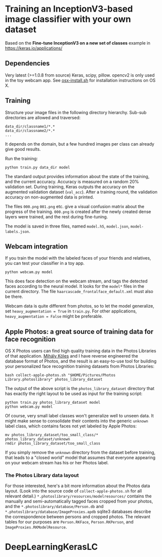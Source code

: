 # Training an InceptionV3-based image classifier with your own dataset

Based on the **Fine-tune InceptionV3 on a new set of classes** example in https://keras.io/applications/

## Dependencies

Very latest (>=1.0.8 from source) Keras, scipy, pillow. opencv2 is only used in the toy webcam app.
See [osx-install.sh](osx-install.sh) for installation instructions on OS X.

## Training

Structure your image files in the following directory hierarchy. Sub-sub directories are
allowed and traversed:

```
data_dir/classname1/*.*
data_dir/classname2/*.*
...
```

It depends on the domain, but a few hundred images per class can already give good results.

Run the training:

```
python train.py data_dir model
```

The standard output provides information about the state of the training, and the current accuracy.
Accuracy is measured on a random 20% validation set. During training, Keras outputs the accuracy on
the augmented validation dataset (`val_acc`). After a training round, the validation accuracy
on non-augmented data is printed.

The files `000.png` `001.png` etc. give a visual confusion matrix about the progress of the training.
`000.png` is created after the newly created dense layers were trained,
and the rest during fine-tuning.

The model is saved in three files, named `model.h5`, `model.json`, `model-labels.json`.

## Webcam integration

If you train the model with the labeled faces of your friends and relatives,
you can test your classifier in a toy app.

```
python webcam.py model
```

This does face detection on the webcam stream, and tags the detected faces according to the neural model.
It looks for the `model*` files in the current directory. The file `haarcascade_frontalface_default.xml`
must also be there.

Webcam data is quite different from photos, so to let the model generalize,
set `heavy_augmentation = True` in `train.py`. For other applications,
`heavy_augmentation = False` might be preferable.


## Apple Photos: a great source of training data for face recognition

OS X Photos users can find high quality training data in the Photos Libraries of that application.
[Mihály Köles](https://github.com/nyuwec) and I have reverse engineered the database format of Photos,
and the result is an easy-to-use tool for building your personalized face recognition
training datasets from Photos Libraries:

```
bash collect-apple-photos.sh "$HOME/Pictures/Photos Library.photoslibrary" photos_library_dataset
```

The output of the above script is the `photos_library_dataset` directory
that has exactly the right layout to be used as input for the training script:

```
python train.py photos_library_dataset model
python webcam.py model
```

Of course, very small label classes won't generalize well to unseen data. It might make sense to
consolidate their contents into the generic `unknown` label class, which contains faces not yet
labeled by Apple Photos:

```
mv photos_library_dataset/too_small_class/* photos_library_dataset/unknown
rmdir photos_library_dataset/too_small_class
```

If you simply remove the `unknown` directory from the dataset before training, that leads to a "closed world"
model that assumes that everyone appearing on your webcam stream has his or her Photos label.


### The Photos Library data layout

For those interested, here's a bit more information about the Photos data layout. (Look into the
source code of `collect-apple-photos.sh` for all relevant detail.)
`*.photoslibrary/resources/modelresources/` contains the manually and semi-automatically tagged
faces cropped from your photos, and the `*.photoslibrary/database/Person.db` and
`*.photoslibrary/database/ImageProxies.apdb` sqlite3 databases describe the correspondence
between persons and cropped photos. The relevant tables for our purposes are
`Person.RKFace`, `Person.RKPerson`, and `ImageProxies.RKModelResource`.
# DeepLearningKerasLC
